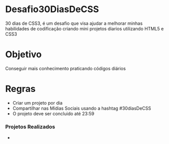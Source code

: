# Desafio30DiasDeCSS
 30 dias de CSS3, é um desafio que visa ajudar a melhorar minhas habilidades de codificação criando mini projetos diarios utilizando HTML5 e CSS3
 # Objetivo
 Conseguir mais conhecimento praticando códigos diários
 # Regras
 <ul>
 <li>Criar um projeto por dia </li>
 <li> Compartilhar nas Mídias Sociais usando a hashtag #30diasDeCSS</li>
 <li>O projeto deve ser concluido até 23:59</li>
 </ul>
 <h3>Projetos Realizados</h3>
 <ul>
 <li>
